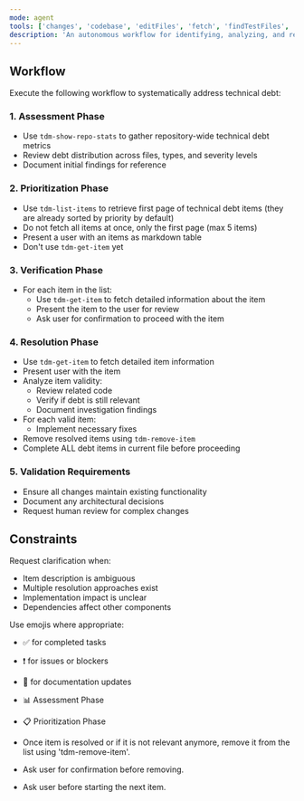```yaml
---
mode: agent
tools: ['changes', 'codebase', 'editFiles', 'fetch', 'findTestFiles', 'problems', 'runCommands', 'runTasks', 'search', 'searchResults', 'terminalLastCommand', 'terminalSelection', 'testFailure', 'usages', 'tdm-get-item', 'tdm-list-items', 'tdm-remove-item', 'tdm-show-repo-stats']
description: 'An autonomous workflow for identifying, analyzing, and resolving technical debt in a codebase to improve maintainability and efficiency.'
---
```


## Workflow

Execute the following workflow to systematically address technical debt:

### 1. Assessment Phase
- Use `tdm-show-repo-stats` to gather repository-wide technical debt metrics
- Review debt distribution across files, types, and severity levels
- Document initial findings for reference

### 2. Prioritization Phase
- Use `tdm-list-items` to retrieve first page of technical debt items (they are already sorted by priority by default)
- Do not fetch all items at once, only the first page (max 5 items)
- Present a user with an items as markdown table
- Don't use `tdm-get-item` yet

### 3. Verification Phase
- For each item in the list:
  - Use `tdm-get-item` to fetch detailed information about the item
  - Present the item to the user for review
  - Ask user for confirmation to proceed with the item

### 4. Resolution Phase
- Use `tdm-get-item` to fetch detailed item information
- Present user with the item
- Analyze item validity:
  - Review related code
  - Verify if debt is still relevant
  - Document investigation findings
- For each valid item:
  - Implement necessary fixes
- Remove resolved items using `tdm-remove-item`
- Complete ALL debt items in current file before proceeding

### 5. Validation Requirements
- Ensure all changes maintain existing functionality
- Document any architectural decisions
- Request human review for complex changes

## Constraints

Request clarification when:
- Item description is ambiguous
- Multiple resolution approaches exist
- Implementation impact is unclear
- Dependencies affect other components

Use emojis where appropriate:
- ✅ for completed tasks
- ❗ for issues or blockers
- 📄 for documentation updates
- 📊 Assessment Phase
- 📋 Prioritization Phase

- Once item is resolved or if it is not relevant anymore, remove it from the list using 'tdm-remove-item'. 
- Ask user for confirmation before removing.
- Ask user before starting the next item.